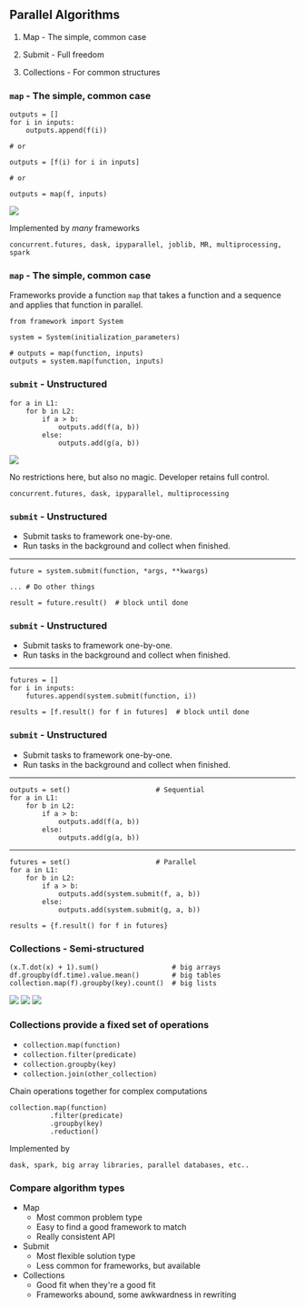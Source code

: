 ## Parallel Algorithms

1.  Map - The simple, common case

2.  Submit - Full freedom

3.  Collections - For common structures


### `map` - The simple, common case

    outputs = []
    for i in inputs:
        outputs.append(f(i))

    # or

    outputs = [f(i) for i in inputs]

    # or

    outputs = map(f, inputs)

<img src="images/embarrassing.svg">

Implemented by *many* frameworks

    concurrent.futures, dask, ipyparallel, joblib, MR, multiprocessing, spark


### `map` - The simple, common case

Frameworks provide a function `map` that takes a function and a sequence and
applies that function in parallel.

    from framework import System

    system = System(initialization_parameters)

    # outputs = map(function, inputs)
    outputs = system.map(function, inputs)


### `submit` - Unstructured

    for a in L1:
        for b in L2:
            if a > b:
                outputs.add(f(a, b))
            else:
                outputs.add(g(a, b))

<img src="images/unstructured.svg">

No restrictions here, but also no magic.  Developer retains full control.

    concurrent.futures, dask, ipyparallel, multiprocessing


### `submit` - Unstructured

*  Submit tasks to framework one-by-one.
*  Run tasks in the background and collect when finished.

<hr>

    future = system.submit(function, *args, **kwargs)

    ... # Do other things

    result = future.result()  # block until done


### `submit` - Unstructured

*  Submit tasks to framework one-by-one.
*  Run tasks in the background and collect when finished.

<hr>

    futures = []
    for i in inputs:
        futures.append(system.submit(function, i))

    results = [f.result() for f in futures]  # block until done


### `submit` - Unstructured

*  Submit tasks to framework one-by-one.
*  Run tasks in the background and collect when finished.

<hr>

    outputs = set()                     # Sequential
    for a in L1:
        for b in L2:
            if a > b:
                outputs.add(f(a, b))
            else:
                outputs.add(g(a, b))

<hr>

    futures = set()                     # Parallel
    for a in L1:
        for b in L2:
            if a > b:
                outputs.add(system.submit(f, a, b))
            else:
                outputs.add(system.submit(g, a, b))

    results = {f.result() for f in futures}


### Collections - Semi-structured

    (x.T.dot(x) + 1).sum()                  # big arrays
    df.groupby(df.time).value.mean()        # big tables
    collection.map(f).groupby(key).count()  # big lists

<img src="images/embarrassing.svg">
<img src="images/shuffle.svg">
<img src="images/reduction.svg">


### Collections provide a fixed set of operations

*  `collection.map(function)`
*  `collection.filter(predicate)`
*  `collection.groupby(key)`
*  `collection.join(other_collection)`

Chain operations together for complex computations

    collection.map(function)
              .filter(predicate)
              .groupby(key)
              .reduction()

Implemented by

    dask, spark, big array libraries, parallel databases, etc..


### Compare algorithm types

*  Map
    *  Most common problem type
    *  Easy to find a good framework to match
    *  Really consistent API
*  Submit
    *  Most flexible solution type
    *  Less common for frameworks, but available
*  Collections
    *  Good fit when they're a good fit
    *  Frameworks abound, some awkwardness in rewriting
